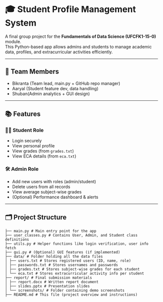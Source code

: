 # 🎓 Student Profile Management System

A final group project for the **Fundamentals of Data Science (UFCFK1-15-0)** module.  
This Python-based app allows admins and students to manage academic data, profiles, and extracurricular activities efficiently.

---

## 👥 Team Members
- Bikranta (Team lead, main.py + GitHub repo manager)
- Aaryal (Student feature dev, data handling)
- Shuban(Admin analytics + GUI design)

---

## 📚 Features

### 🧑‍🎓 Student Role
- Login securely
- View personal profile
- View grades (from `grades.txt`)
- View ECA details (from `eca.txt`)

### 🛠️ Admin Role
- Add new users with roles (admin/student)
- Delete users from all records
- View average subject-wise grades
- (Optional) Performance dashboard & alerts

---

## 🗂 Project Structure
```
├── main.py # Main entry point for the app
├── user_classes.py # Contains User, Admin, and Student class definitions
├── utils.py # Helper functions like login verification, user info fetch
├── gui.py # (Optional) GUI features (if implemented)
├── data/ # Folder holding all the data files
│ ├── users.txt # Stores registered users (ID, name, role)
│ ├── passwords.txt # Stores usernames and passwords
│ ├── grades.txt # Stores subject-wise grades for each student
│ └── eca.txt # Stores extracurricular activity info per student
├── report/ # Final submission materials
│ ├── report.docx # Written report document
│ ├── slides.pptx # Presentation slides
│ └── screenshots/ # Folder containing demo screenshots
├── README.md # This file (project overview and instructions)
```
